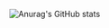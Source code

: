 ![Anurag's GitHub stats](https://github-readme-stats.vercel.app/api?username=SakuraMotoKoi&show_icons=true&theme=radical)
